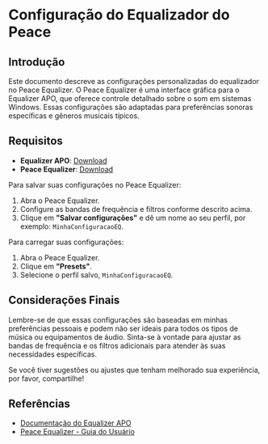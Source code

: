 # Configuração do Equalizador do Peace

## Introdução

Este documento descreve as configurações personalizadas do equalizador no Peace Equalizer. O Peace Equalizer é uma interface gráfica para o Equalizer APO, que oferece controle detalhado sobre o som em sistemas Windows. Essas configurações são adaptadas para preferências sonoras específicas e gêneros musicais típicos.

## Requisitos

- **Equalizer APO**: [Download](https://sourceforge.net/projects/equalizerapo/)
- **Peace Equalizer**: [Download](https://sourceforge.net/projects/peace-equalizer-apo-extension/)

Para salvar suas configurações no Peace Equalizer:

1. Abra o Peace Equalizer.
2. Configure as bandas de frequência e filtros conforme descrito acima.
3. Clique em **"Salvar configurações"** e dê um nome ao seu perfil, por exemplo: `MinhaConfiguracaoEQ`.

Para carregar suas configurações:

1. Abra o Peace Equalizer.
2. Clique em **"Presets"**.
3. Selecione o perfil salvo, `MinhaConfiguracaoEQ`.

## Considerações Finais

Lembre-se de que essas configurações são baseadas em minhas preferências pessoais e podem não ser ideais para todos os tipos de música ou equipamentos de áudio. Sinta-se à vontade para ajustar as bandas de frequência e os filtros adicionais para atender às suas necessidades específicas.

Se você tiver sugestões ou ajustes que tenham melhorado sua experiência, por favor, compartilhe!

## Referências

- [Documentação do Equalizer APO](https://sourceforge.net/p/equalizerapo/wiki/Documentation/)
- [Peace Equalizer - Guia do Usuário](https://sourceforge.net/p/peace-equalizer-apo-extension/wiki/Documentation/)
